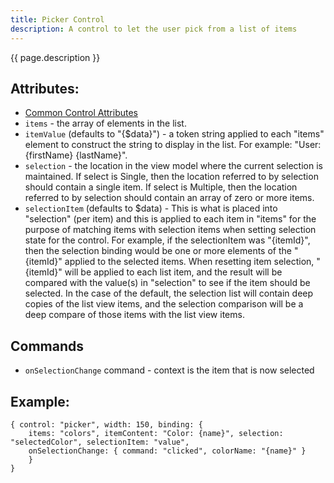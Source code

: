 ```yaml
---
title: Picker Control
description: A control to let the user pick from a list of items
---
```


{{ page.description }}

## Attributes:

* [Common Control Attributes](common)
* `items` - the array of elements in the list.
* `itemValue` (defaults to "{$data}") - a token string applied to each "items" element to construct the string to display in the list. For 
  example: "User: {firstName} {lastName}".
* `selection` - the location in the view model where the current selection is maintained. If select is Single, then the location referred to
  by selection should contain a single item. If select is Multiple, then the location referred to by selection should contain an array of zero
  or more items.
* `selectionItem` (defaults to $data) - This is what is placed into "selection" (per item) and this is applied to each item in "items" for the
  purpose of matching items with selection items when setting selection state for the control. For example, if the selectionItem was "{itemId}",
  then the selection binding would be one or more elements of the "{itemId}" applied to the selected items. When resetting item selection,
  "{itemId}" will be applied to each list item, and the result will be compared with the value(s) in "selection" to see if the item should be
  selected. In the case of the default, the selection list will contain deep copies of the list view items, and the selection comparison will
  be a deep compare of those items with the list view items.

## Commands

* `onSelectionChange` command - context is the item that is now selected

## Example:

    { control: "picker", width: 150, binding: {
        items: "colors", itemContent: "Color: {name}", selection: "selectedColor", selectionItem: "value", 
        onSelectionChange: { command: "clicked", colorName: "{name}" } 
        } 
    }
